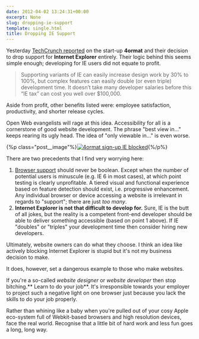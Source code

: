 ```yaml
---
date: 2012-04-02 13:24:31+00:00
excerpt: None
slug: dropping-ie-support
template: single.html
title: Dropping IE Support
---
```


Yesterday [TechCrunch reported](http://techcrunch.com/2012/04/01/bootstrapped-startup-saves-over-100k-by-dropping-ie/) on the start-up **4ormat** and their decision to drop support for **Internet Explorer** entirely. Their logic behind this seems simple enough; developing for IE users did not equate to profit.


<blockquote><p>Supporting variants of IE can easily increase design work by 30% to 100%, but complex features can easily double (or even triple) development time. It doesn’t take many developer salaries before this “IE tax” can cost you well over $100,000.</p></blockquote>


Aside from profit, other benefits listed were: employee satisfaction, productivity, and shorter release cycles.

Open Web evangelists will rage at this idea. Accessibility for all is a cornerstone of good website development. The phrase "best view in..." keeps rearing its ugly head. The idea of "only viewable in..." is even worse.

{%p class="post__image"%}[![4ormat sign-up IE blocked](http://dbushell.com/wp-content/uploads/2012/04/Screen-shot-2012-04-02-at-14.00.51.png)](http://dbushell.com/wp-content/uploads/2012/04/Screen-shot-2012-04-02-at-14.00.51.png){%/p%}

There are two precedents that I find very worrying here:

1. [Browser support](http://dbushell.com/2012/03/03/forget-about-browser-support/) should never be boolean. Except when the number of potential users is minuscule (e.g. IE 6 in most cases), at which point testing is clearly unprofitable. A tiered visual and functional experience based on feature detection should exist, i.e. progressive enhancement. Any individual browser or device accessing a website is irrelevant in regards to "support"; there are just _too many_.
2. **Internet Explorer is not that difficult to develop for.** Sure, IE is the butt of all jokes, but the reality is a competent front-end developer should be able to deliver something accessible (based on point 1 above). If IE "doubles" or "triples" your development time then consider hiring new developers.


Ultimately, website owners can do what they choose. I think an idea like actively blocking Internet Explorer is stupid but it's not my business decision to make.

It does, however, set a dangerous example to those who make websites.

If you're a so-called _website designer_ or _website developer_ then stop bitching.** Learn to do your job**. It's irresponsible towards your employer to project such a negative light on one browser just because you lack the skills to do your job properly.

Rather than whining like a baby when you're pulled out of your cosy Apple eco-system full of Webkit-based browsers and high resolution devices, face the real world. Recognise that a little bit of hard work and less fun goes a long, long way.
